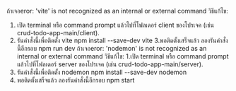 ถ้าเจอeror: 'vite' is not recognized as an internal or external command
วิธีแก้ไข:
1. เปิด terminal หรือ command prompt แล้วไปที่โฟลเดอร์ client ของโปรเจค (เช่น crud-todo-app-main/client).
2. รันคำสั่งนี้เพื่อติดตั้ง vite
   npm install --save-dev vite
3.พอติดตั้งเสร็จแล้ว ลองรันคำสั่งนี้อีกรอบ
   npm run dev
ถ้าเจอeror: 'nodemon' is not recognized as an internal or external command
วิธีแก้ไข:
1.เปิด terminal หรือ command prompt แล้วไปที่โฟลเดอร์ server ของโปรเจค (เช่น crud-todo-app-main/server).
2. รันคำสั่งนี้เพื่อติดตั้ง nodemon
   npm install --save-dev nodemon
3. พอติดตั้งเสร็จแล้ว ลองรันคำสั่งนี้อีกรอบ
   npm start




